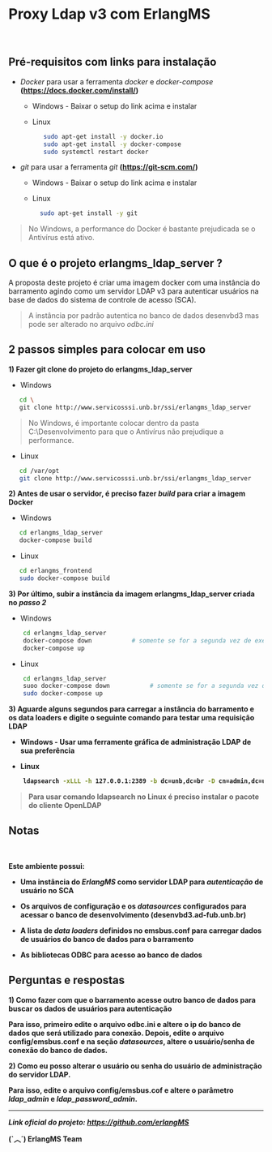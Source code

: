 # Proxy Ldap v3 com ErlangMS

<br>

## Pré-requisitos com links para instalação

- *Docker* para usar a ferramenta *docker* e *docker-compose* **(https://docs.docker.com/install/)**

    * Windows  - Baixar o setup do link acima e instalar

    * Linux
        ```bash
           sudo apt-get install -y docker.io
           sudo apt-get install -y docker-compose
           sudo systemctl restart docker
        ```



- *git* para usar a ferramenta *git*  **(https://git-scm.com/)**

    * Windows  - Baixar o setup do link acima e instalar

    * Linux
         ```bash
           sudo apt-get install -y git
        ```


> No Windows, a performance do Docker é bastante prejudicada se o Antivírus está ativo.



## O que é o projeto erlangms_ldap_server ?

A proposta deste projeto é criar uma imagem docker com uma instância do 
barramento agindo como um servidor LDAP v3 para autenticar usuários na base de dados do sistema de controle de acesso (SCA).

> A instância por padrão autentica no banco de dados desenvbd3 mas pode ser alterado no arquivo *odbc.ini*



## 2 passos simples para colocar em uso


<b> 1) Fazer git clone do projeto do erlangms_ldap_server</b>


- Windows
```bash
   cd \
   git clone http://www.servicosssi.unb.br/ssi/erlangms_ldap_server
```

> No Windows, é importante colocar dentro da pasta C:\Desenvolvimento para que o Antivírus não prejudique a performance.

- Linux
```bash
   cd /var/opt
   git clone http://www.servicosssi.unb.br/ssi/erlangms_ldap_server
```


<b>2) Antes de usar o servidor, é preciso fazer *build* para criar a imagem Docker</b>


- Windows
```bash
   cd erlangms_ldap_server
   docker-compose build 
```

- Linux
```bash
   cd erlangms_frontend
   sudo docker-compose build 
```


<b>3) Por último, subir a instância da imagem **erlangms_ldap_server** criada no *passo 2* </b>


- Windows
```bash
    cd erlangms_ldap_server
    docker-compose down           # somente se for a segunda vez de execução para ter certeza que está parado
    docker-compose up
```

- Linux
```bash
    cd erlangms_ldap_server
    suoo docker-compose down           # somente se for a segunda vez de execução para ter certeza que está parado
    sudo docker-compose up
```


<b>3) Aguarde alguns segundos para carregar a instância do barramento e os data loaders e digite o seguinte comando para testar uma requisição LDAP


- Windows - Usar uma ferramente gráfica de administração LDAP de sua preferência

- Linux
```bash
    ldapsearch -xLLL -h 127.0.0.1:2389 -b dc=unb,dc=br -D cn=admin,dc=unb,dc=br uid=geral -w 123456
```

> Para usar comando ldapsearch no Linux é preciso instalar o pacote do cliente OpenLDAP


## Notas

<br>

Este ambiente possui:
 

* Uma instância do *ErlangMS* como servidor LDAP para *autenticação* de usuário no SCA

* Os arquivos de configuração e os *datasources* configurados para acessar o banco de desenvolvimento (desenvbd3.ad-fub.unb.br)

* A lista de *data loaders* definidos no emsbus.conf para carregar dados de usuários do banco de dados para o barramento

* As bibliotecas ODBC para acesso ao banco de dados


## Perguntas e respostas

<b> 1) Como fazer com que o barramento acesse outro banco de dados para buscar os dados de usuários para autenticação</b>

Para isso, primeiro edite o arquivo odbc.ini e altere o ip do banco de dados que será utilizado para conexão. Depois, edite o arquivo config/emsbus.conf e
na seção *datasources*, altere o usuário/senha de conexão do banco de dados.


<b> 2) Como eu posso alterar o usuário ou senha do usuário de administração do servidor LDAP.</b>

Para isso, edite o arquivo config/emsbus.cof e altere o parâmetro *ldap_admin* e *ldap_password_admin*.



---

*Link oficial do projeto: https://github.com/erlangMS*

**(`︿´)   ErlangMS Team**
